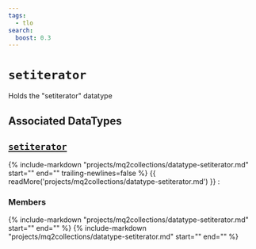 ```yaml
---
tags:
  - tlo
search:
  boost: 0.3
---
```

# `setiterator`

<!--tlo-desc-start-->
Holds the "setiterator" datatype
<!--tlo-desc-end-->

## Associated DataTypes
<!--tlo-datatypes-start-->
## [`setiterator`](datatype-setiterator.md)
{% include-markdown "projects/mq2collections/datatype-setiterator.md" start="<!--dt-desc-start-->" end="<!--dt-desc-end-->" trailing-newlines=false %} {{ readMore('projects/mq2collections/datatype-setiterator.md') }}
:    <h3>Members</h3>
    {% include-markdown "projects/mq2collections/datatype-setiterator.md" start="<!--dt-members-start-->" end="<!--dt-members-end-->" %}
    {% include-markdown "projects/mq2collections/datatype-setiterator.md" start="<!--dt-linkrefs-start-->" end="<!--dt-linkrefs-end-->" %}
    <!--tlo-datatypes-end-->